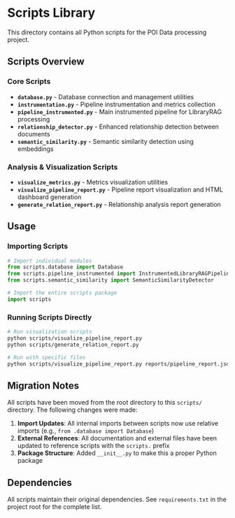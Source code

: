 # Scripts Library

This directory contains all Python scripts for the POI Data processing project.

## Scripts Overview

### Core Scripts
- **`database.py`** - Database connection and management utilities
- **`instrumentation.py`** - Pipeline instrumentation and metrics collection
- **`pipeline_instrumented.py`** - Main instrumented pipeline for LibraryRAG processing
- **`relationship_detector.py`** - Enhanced relationship detection between documents
- **`semantic_similarity.py`** - Semantic similarity detection using embeddings

### Analysis & Visualization Scripts
- **`visualize_metrics.py`** - Metrics visualization utilities
- **`visualize_pipeline_report.py`** - Pipeline report visualization and HTML dashboard generation
- **`generate_relation_report.py`** - Relationship analysis report generation

## Usage

### Importing Scripts
```python
# Import individual modules
from scripts.database import Database
from scripts.pipeline_instrumented import InstrumentedLibraryRAGPipeline
from scripts.semantic_similarity import SemanticSimilarityDetector

# Import the entire scripts package
import scripts
```

### Running Scripts Directly
```bash
# Run visualization scripts
python scripts/visualize_pipeline_report.py
python scripts/generate_relation_report.py

# Run with specific files
python scripts/visualize_pipeline_report.py reports/pipeline_report.json
```

## Migration Notes

All scripts have been moved from the root directory to this `scripts/` directory. The following changes were made:

1. **Import Updates**: All internal imports between scripts now use relative imports (e.g., `from .database import Database`)
2. **External References**: All documentation and external files have been updated to reference scripts with the `scripts.` prefix
3. **Package Structure**: Added `__init__.py` to make this a proper Python package

## Dependencies

All scripts maintain their original dependencies. See `requirements.txt` in the project root for the complete list.
